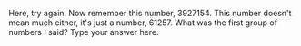 Here, try again. Now remember this number, 3927154. This number doesn't mean
much either, it's just a number, 61257. What was the first group of numbers I
said? Type your answer here.
